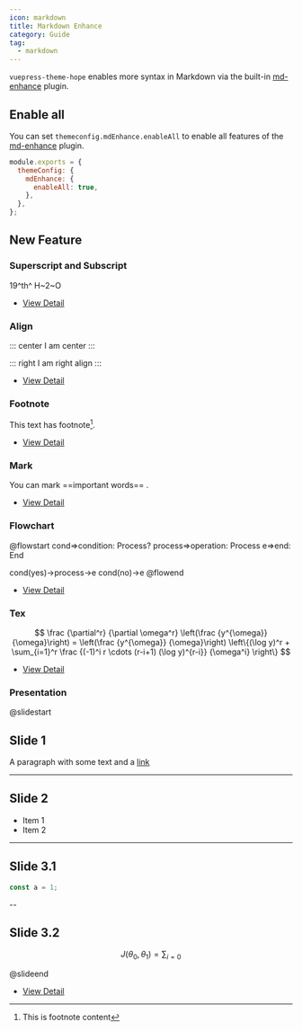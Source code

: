 ```yaml
---
icon: markdown
title: Markdown Enhance
category: Guide
tag:
  - markdown
---
```


`vuepress-theme-hope` enables more syntax in Markdown via the built-in [md-enhance](https://vuepress-md-enhance.mrhope.site) plugin.

## Enable all

You can set `themeconfig.mdEnhance.enableAll` to enable all features of the [md-enhance](https://vuepress-md-enhance.mrhope.site) plugin.

```js {3-5}
module.exports = {
  themeConfig: {
    mdEnhance: {
      enableAll: true,
    },
  },
};
```

## New Feature

### Superscript and Subscript

19^th^ H~2~O

- [View Detail](https://vuepress-theme.mrhope.site/guide/feature/markdown/sup-sub/)

### Align

::: center
I am center
:::

::: right
I am right align
:::

- [View Detail](https://vuepress-theme.mrhope.site/guide/feature/markdown/align/)

### Footnote

This text has footnote[^first].

[^first]: This is footnote content

- [View Detail](https://vuepress-theme.mrhope.site/guide/feature/markdown/footnote/)

### Mark

You can mark ==important words== .

- [View Detail](https://vuepress-theme.mrhope.site/guide/feature/markdown/mark/)

### Flowchart

@flowstart
cond=>condition: Process?
process=>operation: Process
e=>end: End

cond(yes)->process->e
cond(no)->e
@flowend

- [View Detail](https://vuepress-theme.mrhope.site/guide/feature/markdown/flowchart/)

### Tex

$$
\frac {\partial^r} {\partial \omega^r} \left(\frac {y^{\omega}} {\omega}\right)
= \left(\frac {y^{\omega}} {\omega}\right) \left\{(\log y)^r + \sum_{i=1}^r \frac {(-1)^i r \cdots (r-i+1) (\log y)^{r-i}} {\omega^i} \right\}
$$

- [View Detail](https://vuepress-theme.mrhope.site/guide/feature/markdown/tex/)

### Presentation

@slidestart

## Slide 1

A paragraph with some text and a [link](https://mrhope.site)

---

## Slide 2

- Item 1
- Item 2

---

## Slide 3.1

```js
const a = 1;
```

--

## Slide 3.2

$$
J(\theta_0,\theta_1) = \sum_{i=0}
$$

@slideend

- [View Detail](<(https://vuepress-theme.mrhope.site/guide/feature/markdown/presentation/)>)
